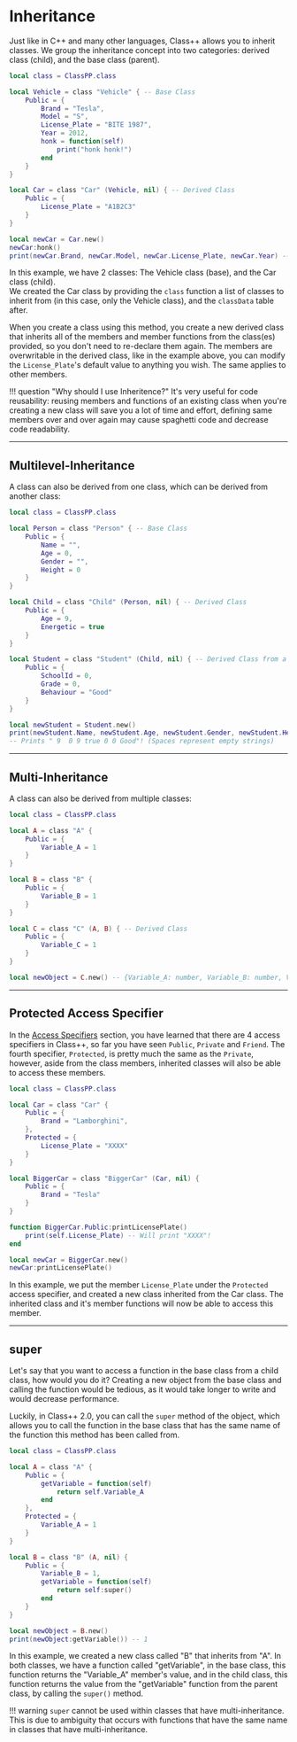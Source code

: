 # Inheritance

Just like in C++ and many other languages, Class++ allows you to inherit classes. 
We group the inheritance concept into two categories: derived class (child), and the base class (parent).

```lua
local class = ClassPP.class

local Vehicle = class "Vehicle" { -- Base Class
    Public = {
        Brand = "Tesla",
        Model = "S",
        License_Plate = "BITE 1987",
        Year = 2012,
        honk = function(self)
            print("honk honk!")
        end
    }
}

local Car = class "Car" (Vehicle, nil) { -- Derived Class
    Public = {
        License_Plate = "A1B2C3"
    }
}

local newCar = Car.new()
newCar:honk()
print(newCar.Brand, newCar.Model, newCar.License_Plate, newCar.Year) -- Prints "Tesla S A1B2C3 2012"!
```

In this example, we have 2 classes: The Vehicle class (base), and the Car class (child). <br>
We created the Car class by providing the `class` function a list of classes to inherit from (in this case, only the Vehicle class), and the `classData` table after.

When you create a class using this method, you create a new derived class that inherits all of the members and member functions from the class(es) provided, so you don't need to re-declare them again. The members are overwritable in the derived class, like in the example above, you can modify the `License_Plate`'s default value to anything you wish. The same applies to other members.

!!! question
    "Why should I use Inheritence?"
    It's very useful for code reusability: reusing members and functions of an existing class when you're creating a new class will save you a lot of time and effort, defining same members over and over again may cause spaghetti code and decrease code readability.

----

## Multilevel-Inheritance

A class can also be derived from one class, which can be derived from another class:

```lua
local class = ClassPP.class

local Person = class "Person" { -- Base Class
    Public = {
        Name = "",
        Age = 0,
        Gender = "",
        Height = 0
    }
}

local Child = class "Child" (Person, nil) { -- Derived Class
    Public = {
        Age = 9,
        Energetic = true
    }
}

local Student = class "Student" (Child, nil) { -- Derived Class from a Derived Class
    Public = {
        SchoolId = 0,
        Grade = 0,
        Behaviour = "Good"
    }
}

local newStudent = Student.new()
print(newStudent.Name, newStudent.Age, newStudent.Gender, newStudent.Height, newStudent.Age, newStudent.Energetic, newStudent.SchoolId, newStudent.Grade, newStudent.Behaviour)
-- Prints " 9  0 9 true 0 0 Good"! (Spaces represent empty strings)
```

----

## Multi-Inheritance

A class can also be derived from multiple classes:

```lua
local class = ClassPP.class

local A = class "A" { 
    Public = {
        Variable_A = 1
    }
}

local B = class "B" { 
    Public = {
        Variable_B = 1
    }
}

local C = class "C" (A, B) { -- Derived Class
    Public = {
        Variable_C = 1
    }
}

local newObject = C.new() -- {Variable_A: number, Variable_B: number, Variable_C: number}
```

----

## Protected Access Specifier

In the [Access Specifiers](accessSpecifiers.md) section, you have learned that there are 4 access specifiers in Class++, so far you have seen `Public`, `Private` and `Friend`.
The fourth specifier, `Protected`, is pretty much the same as the `Private`, however, aside from the class members, inherited classes will also be able to access these members. 

```lua
local class = ClassPP.class

local Car = class "Car" {
    Public = {
        Brand = "Lamborghini",
    },
    Protected = {
        License_Plate = "XXXX"
    }
}

local BiggerCar = class "BiggerCar" (Car, nil) {
    Public = {
        Brand = "Tesla"
    }
}

function BiggerCar.Public:printLicensePlate()
    print(self.License_Plate) -- Will print "XXXX"!
end

local newCar = BiggerCar.new()
newCar:printLicensePlate()
```

In this example, we put the member `License_Plate` under the `Protected` access specifier, and created a new class inherited from the Car class. The inherited class and it's member functions will now be able to access this member. 

----

## super

Let's say that you want to access a function in the base class from a child class, how would you do it?
Creating a new object from the base class and calling the function would be tedious, as it would take longer to write and would decrease performance.

Luckily, in Class++ 2.0, you can call the `super` method of the object, which allows you to call the function in the base class that has the same name of the function this method has been called from.

```lua
local class = ClassPP.class

local A = class "A" { 
    Public = {
        getVariable = function(self)
            return self.Variable_A
        end
    },
    Protected = {
        Variable_A = 1
    }
}

local B = class "B" (A, nil) { 
    Public = {
        Variable_B = 1,
        getVariable = function(self)
            return self:super()
        end
    }
}

local newObject = B.new()
print(newObject:getVariable()) -- 1
```

In this example, we created a new class called "B" that inherits from "A". In both classes, we have a function called "getVariable", in the base class, this function returns the "Variable_A" member's value, and in the child class, this function returns the value from the "getVariable" function from the parent class, by calling the `super()` method. 

!!! warning
    `super` cannot be used within classes that have multi-inheritance. This is due to ambiguity that occurs with functions that have the same name in classes that have multi-inheritance. 